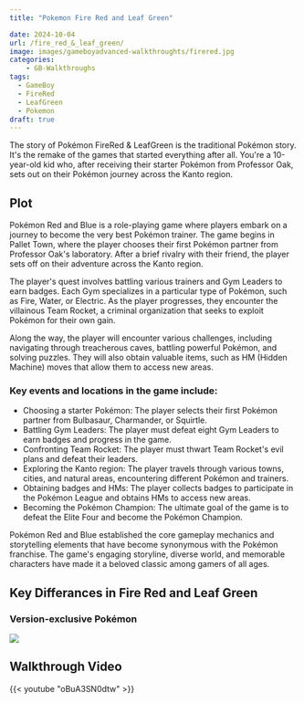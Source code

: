 ```yaml
---
title: "Pokemon Fire Red and Leaf Green"

date: 2024-10-04
url: /fire_red_&_leaf_green/
image: images/gameboyadvanced-walkthroughts/firered.jpg
categories:
    - GB-Walkthroughs
tags:
  - GameBoy
  - FireRed
  - LeafGreen
  - Pokemon
draft: true
---
```


The story of Pokémon FireRed & LeafGreen is the traditional Pokémon story. It's the remake of the games that started everything after all. You're a 10-year-old kid who, after receiving their starter Pokémon from Professor Oak, sets out on their Pokémon journey across the Kanto region.
<!--more-->

## Plot

Pokémon Red and Blue is a role-playing game where players embark on a journey to become the very best Pokémon trainer. The game begins in Pallet Town, where the player chooses their first Pokémon partner from Professor Oak's laboratory. After a brief rivalry with their friend, the player sets off on their adventure across the Kanto region.

The player's quest involves battling various trainers and Gym Leaders to earn badges. Each Gym specializes in a particular type of Pokémon, such as Fire, Water, or Electric. As the player progresses, they encounter the villainous Team Rocket, a criminal organization that seeks to exploit Pokémon for their own gain.

Along the way, the player will encounter various challenges, including navigating through treacherous caves, battling powerful Pokémon, and solving puzzles. They will also obtain valuable items, such as HM (Hidden Machine) moves that allow them to access new areas.

### Key events and locations in the game include:

- Choosing a starter Pokémon: The player selects their first Pokémon partner from Bulbasaur, Charmander, or Squirtle.
- Battling Gym Leaders: The player must defeat eight Gym Leaders to earn badges and progress in the game.
- Confronting Team Rocket: The player must thwart Team Rocket's evil plans and defeat their leaders.
- Exploring the Kanto region: The player travels through various towns, cities, and natural areas, encountering different Pokémon and trainers.
- Obtaining badges and HMs: The player collects badges to participate in the Pokémon League and obtains HMs to access new areas.
- Becoming the Pokémon Champion: The ultimate goal of the game is to defeat the Elite Four and become the Pokémon Champion.

Pokémon Red and Blue established the core gameplay mechanics and storytelling elements that have become synonymous with the Pokémon franchise. The game's engaging storyline, diverse world, and memorable characters have made it a beloved classic among gamers of all ages.

## Key Differances in Fire Red and Leaf Green

### Version-exclusive Pokémon

![](/images/gameboyadvanced-walkthroughts/pokemonfirered&leafgreenversionexclusives.jpg)










## Walkthrough Video
{{< youtube "oBuA3SN0dtw" >}}
